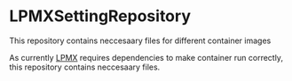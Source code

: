# LPMXSettingRepository
This repository contains neccesaary files for different container images

As currently [LPMX](https://github.com/jasonyangshadow/lpmx) requires dependencies to make container run correctly, this repository contains neccesaary files. 
